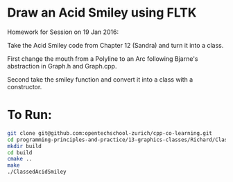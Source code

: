 # Draw an Acid Smiley using FLTK

Homework for Session on 19 Jan 2016:

Take the Acid Smiley code from Chapter 12 (Sandra) and turn it into a class.

First change the mouth from a Polyline to an Arc following Bjarne's abstraction
in Graph.h and Graph.cpp.

Second take the smiley function and convert it into a class with a constructor.

# To Run:

``` bash
git clone git@github.com:opentechschool-zurich/cpp-co-learning.git
cd programming-principles-and-practice/13-graphics-classes/Richard/ClassedAcidSmiley/
mkdir build
cd build
cmake ..
make
./ClassedAcidSmiley
```
